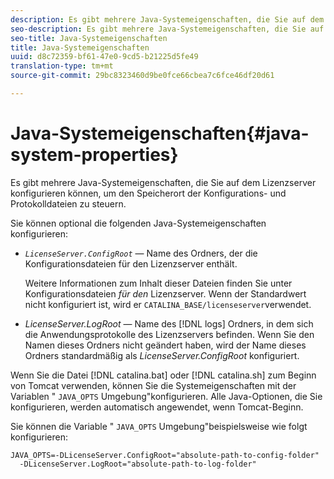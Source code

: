 ```yaml
---
description: Es gibt mehrere Java-Systemeigenschaften, die Sie auf dem Lizenzserver konfigurieren können, um den Speicherort der Konfigurations- und Protokolldateien zu steuern.
seo-description: Es gibt mehrere Java-Systemeigenschaften, die Sie auf dem Lizenzserver konfigurieren können, um den Speicherort der Konfigurations- und Protokolldateien zu steuern.
seo-title: Java-Systemeigenschaften
title: Java-Systemeigenschaften
uuid: d8c72359-bf61-47e0-9cd5-b21225d5fe49
translation-type: tm+mt
source-git-commit: 29bc8323460d9be0fce66cbea7c6fce46df20d61

---
```



# Java-Systemeigenschaften{#java-system-properties}

Es gibt mehrere Java-Systemeigenschaften, die Sie auf dem Lizenzserver konfigurieren können, um den Speicherort der Konfigurations- und Protokolldateien zu steuern.

Sie können optional die folgenden Java-Systemeigenschaften konfigurieren:

* *`LicenseServer.ConfigRoot`* — Name des Ordners, der die Konfigurationsdateien für den Lizenzserver enthält.

   Weitere Informationen zum Inhalt dieser Dateien finden Sie unter Konfigurationsdateien *für den* Lizenzserver. Wenn der Standardwert nicht konfiguriert ist, wird er `CATALINA_BASE/licenseserver`verwendet.

* *LicenseServer.LogRoot* — Name des [!DNL logs] Ordners, in dem sich die Anwendungsprotokolle des Lizenzservers befinden. Wenn Sie den Namen dieses Ordners nicht geändert haben, wird der Name dieses Ordners standardmäßig als *LicenseServer.ConfigRoot* konfiguriert.

Wenn Sie die Datei [!DNL catalina.bat] oder [!DNL catalina.sh] zum Beginn von Tomcat verwenden, können Sie die Systemeigenschaften mit der Variablen &quot; `JAVA_OPTS` Umgebung&quot;konfigurieren. Alle Java-Optionen, die Sie konfigurieren, werden automatisch angewendet, wenn Tomcat-Beginn.

Sie können die Variable &quot; `JAVA_OPTS` Umgebung&quot;beispielsweise wie folgt konfigurieren:

```
JAVA_OPTS=-DLicenseServer.ConfigRoot="absolute-path-to-config-folder" 
  -DLicenseServer.LogRoot="absolute-path-to-log-folder"
```

